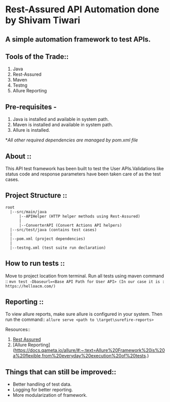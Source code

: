 # Rest-Assured API Automation done by Shivam Tiwari

## A simple automation framework to test APIs.


## Tools of the Trade:: 
1. Java
2. Rest-Assured
3. Maven
4. Testng
5. Allure Reporting

## Pre-requisites - 
1. Java is installed and available in system path.
2. Maven is installed and available in system path.
3. Allure is installed.

**All other required dependencies are managed by pom.xml file*

## About :: <br>
This API test framework has been built to test the User APIs.Validations like status code and response parameters have been taken care of as the test cases.

## Project Structure :: <br>
```
root
  |--src/main/java
      |--APIHelper (HTTP helper methods using Rest-Assured)
      |
      |--ConverterAPI (Convert Actions API helpers)
  |--src/test/java (contains test cases)
  |
  |--pom.xml (project dependencies)
  |
  |--testng.xml (test suite run declaration)
  ```

  ## How to run tests :: <br>
  Move to project location from terminal.
  Run all tests using maven command ::
  ```mvn test -Dbaseurl=<Base API Path for User API> (In our case it is : https://helloacm.com/) ```

  ## Reporting :: <br>
  To view allure reports, make sure allure is configured in your system. Then run the command::
  ``` allure serve <path to \target\surefire-reports> ```    

  Resources::
  1. [Rest Assured](https://rest-assured.io/)
  2. [Allure Reporting] (https://docs.qameta.io/allure/#:~:text=Allure%20Framework%20is%20a%20flexible,from%20everyday%20execution%20of%20tests.)
  

  ## Things that can still be improved::
  - Better handling of test data.
  - Logging for better reporting.
  - More modularization of framework.
  

